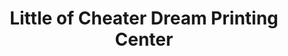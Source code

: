 ---
title: "Little of Cheater Dream Printing Center"
url: /ganta/little-of-cheater-dream-printing-center/
shop: copyshop
---
